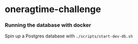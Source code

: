 # oneragtime-challenge

### Running the database with docker

Spin up a Postgres database with `./scripts/start-dev-db.sh`
